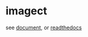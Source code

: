 # imagect

see [document](./doc/source/contents.md), or [readthedocs](https://imagect.readthedocs.io/en/latest/)
